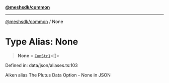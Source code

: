 [**@meshsdk/common**](../README.md)

***

[@meshsdk/common](../globals.md) / None

# Type Alias: None

> **None** = [`ConStr1`](ConStr1.md)\<\[\]\>

Defined in: data/json/aliases.ts:103

Aiken alias
The Plutus Data Option - None in JSON

